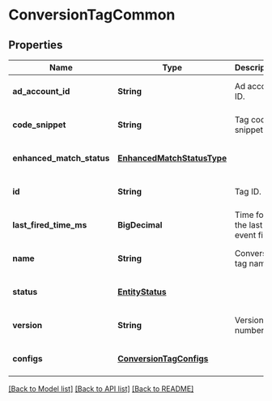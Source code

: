 # ConversionTagCommon
## Properties

| Name | Type | Description | Notes |
|------------ | ------------- | ------------- | -------------|
| **ad\_account\_id** | **String** | Ad account ID. | [optional] [default to null] |
| **code\_snippet** | **String** | Tag code snippet. | [optional] [default to null] |
| **enhanced\_match\_status** | [**EnhancedMatchStatusType**](EnhancedMatchStatusType.md) |  | [optional] [default to null] |
| **id** | **String** | Tag ID. | [optional] [default to null] |
| **last\_fired\_time\_ms** | **BigDecimal** | Time for the last event fired. | [optional] [default to null] |
| **name** | **String** | Conversion tag name. | [optional] [default to null] |
| **status** | [**EntityStatus**](EntityStatus.md) |  | [optional] [default to null] |
| **version** | **String** | Version number. | [optional] [default to null] |
| **configs** | [**ConversionTagConfigs**](ConversionTagConfigs.md) |  | [optional] [default to null] |

[[Back to Model list]](../README.md#documentation-for-models) [[Back to API list]](../README.md#documentation-for-api-endpoints) [[Back to README]](../README.md)

